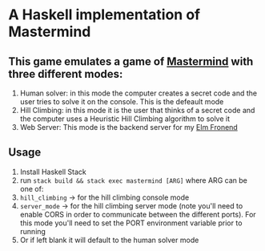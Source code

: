 # A Haskell implementation of Mastermind

## This game emulates a game of [Mastermind](https://en.wikipedia.org/wiki/Mastermind_(board_game)) with three different modes:

1. Human solver: in this mode the computer creates a secret code and the user tries to solve it on the console. This is the defeault mode
2. Hill Climbing: in this mode it is the user that thinks of a secret code and the computer uses a Heuristic Hill Climbing algorithm to solve it
3. Web Server: This mode is the backend server for my [Elm Fronend](https://github.com/maorleger/elm-mastermind)

## Usage
1. Install Haskell Stack
2. run `stack build && stack exec mastermind [ARG]` where ARG can be one of:
  1. `hill_climbing` -> for the hill climbing console mode
  2. `server_mode` -> for the hill climbing server mode (note you'll need to enable CORS in order to communicate between the different ports). For this mode you'll need to set the PORT environment variable prior to running
  3. Or if left blank it will default to the human solver mode
